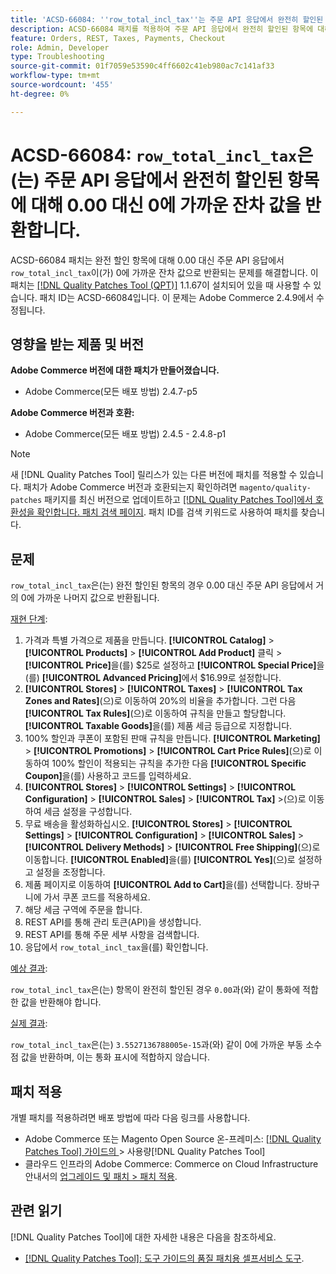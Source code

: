 ```yaml
---
title: 'ACSD-66084: ''row_total_incl_tax''는 주문 API 응답에서 완전히 할인된 항목에 대해 0.00 대신 거의 0에 가까운 잔차 값을 반환합니다'
description: ACSD-66084 패치를 적용하여 주문 API 응답에서 완전히 할인된 항목에 대해 'row_total_incl_tax'가 0.00 대신 거의 0에 가까운 잔차 값으로 반환되는 Adobe Commerce 문제를 해결합니다.
feature: Orders, REST, Taxes, Payments, Checkout
role: Admin, Developer
type: Troubleshooting
source-git-commit: 01f7059e53590c4ff6602c41eb980ac7c141af33
workflow-type: tm+mt
source-wordcount: '455'
ht-degree: 0%

---
```



# ACSD-66084: `row_total_incl_tax`은(는) 주문 API 응답에서 완전히 할인된 항목에 대해 0.00 대신 0에 가까운 잔차 값을 반환합니다.

ACSD-66084 패치는 완전 할인 항목에 대해 0.00 대신 주문 API 응답에서 `row_total_incl_tax`이(가) 0에 가까운 잔차 값으로 반환되는 문제를 해결합니다. 이 패치는 [[!DNL Quality Patches Tool (QPT)]](/help/tools/quality-patches-tool/quality-patches-tool-to-self-serve-quality-patches.md) 1.1.67이 설치되어 있을 때 사용할 수 있습니다. 패치 ID는 ACSD-66084입니다. 이 문제는 Adobe Commerce 2.4.9에서 수정됩니다.

## 영향을 받는 제품 및 버전

**Adobe Commerce 버전에 대한 패치가 만들어졌습니다.**

* Adobe Commerce(모든 배포 방법) 2.4.7-p5

**Adobe Commerce 버전과 호환:**

* Adobe Commerce(모든 배포 방법) 2.4.5 - 2.4.8-p1

>[!NOTE]
>
>새 [!DNL Quality Patches Tool] 릴리스가 있는 다른 버전에 패치를 적용할 수 있습니다. 패치가 Adobe Commerce 버전과 호환되는지 확인하려면 `magento/quality-patches` 패키지를 최신 버전으로 업데이트하고 [[!DNL Quality Patches Tool]에서 호환성을 확인합니다. 패치 검색 페이지](https://experienceleague.adobe.com/tools/commerce-quality-patches/index.html). 패치 ID를 검색 키워드로 사용하여 패치를 찾습니다.

## 문제

`row_total_incl_tax`은(는) 완전 할인된 항목의 경우 0.00 대신 주문 API 응답에서 거의 0에 가까운 나머지 값으로 반환됩니다.

<u>재현 단계</u>:

1. 가격과 특별 가격으로 제품을 만듭니다. **[!UICONTROL Catalog]** > **[!UICONTROL Products]** > **[!UICONTROL Add Product]** 클릭 > **[!UICONTROL Price]**&#x200B;을(를) $25로 설정하고 **[!UICONTROL Special Price]**&#x200B;을(를) **[!UICONTROL Advanced Pricing]**&#x200B;에서 $16.99로 설정합니다.
1. **[!UICONTROL Stores]** > **[!UICONTROL Taxes]** > **[!UICONTROL Tax Zones and Rates]**(으)로 이동하여 20%의 비율을 추가합니다. 그런 다음 **[!UICONTROL Tax Rules]**(으)로 이동하여 규칙을 만들고 할당합니다.
   **[!UICONTROL Taxable Goods]**&#x200B;을(를) 제품 세금 등급으로 지정합니다.
1. 100% 할인과 쿠폰이 포함된 판매 규칙을 만듭니다. **[!UICONTROL Marketing]** > **[!UICONTROL Promotions]** > **[!UICONTROL Cart Price Rules]**(으)로 이동하여 100% 할인이 적용되는 규칙을 추가한 다음 **[!UICONTROL Specific Coupon]**&#x200B;을(를) 사용하고 코드를 입력하세요.
1. **[!UICONTROL Stores]** > **[!UICONTROL Settings]** > **[!UICONTROL Configuration]** > **[!UICONTROL Sales]** > **[!UICONTROL Tax]** >(으)로 이동하여 세금 설정을 구성합니다.
1. 무료 배송을 활성화하십시오. **[!UICONTROL Stores]** > **[!UICONTROL Settings]** > **[!UICONTROL Configuration]** > **[!UICONTROL Sales]** > **[!UICONTROL Delivery Methods]** > **[!UICONTROL Free Shipping]**(으)로 이동합니다. **[!UICONTROL Enabled]**&#x200B;을(를) **[!UICONTROL Yes]**(으)로 설정하고 설정을 조정합니다.
1. 제품 페이지로 이동하여 **[!UICONTROL Add to Cart]**&#x200B;을(를) 선택합니다. 장바구니에 가서 쿠폰 코드를 적용하세요.
1. 해당 세금 구역에 주문을 합니다.
1. REST API를 통해 관리 토큰(API)을 생성합니다.
1. REST API를 통해 주문 세부 사항을 검색합니다.
1. 응답에서 `row_total_incl_tax`을(를) 확인합니다.

<u>예상 결과</u>:

`row_total_incl_tax`은(는) 항목이 완전히 할인된 경우 `0.00`과(와) 같이 통화에 적합한 값을 반환해야 합니다.

<u>실제 결과</u>:

`row_total_incl_tax`은(는) `3.5527136788005e-15`과(와) 같이 0에 가까운 부동 소수점 값을 반환하며, 이는 통화 표시에 적합하지 않습니다.

## 패치 적용

개별 패치를 적용하려면 배포 방법에 따라 다음 링크를 사용합니다.

* Adobe Commerce 또는 Magento Open Source 온-프레미스: [[!DNL Quality Patches Tool]  가이드의 ](/help/tools/quality-patches-tool/usage.md)> 사용량[!DNL Quality Patches Tool]
* 클라우드 인프라의 Adobe Commerce: Commerce on Cloud Infrastructure 안내서의 [업그레이드 및 패치 > 패치 적용](https://experienceleague.adobe.com/docs/commerce-cloud-service/user-guide/develop/upgrade/apply-patches.html).

## 관련 읽기

[!DNL Quality Patches Tool]에 대한 자세한 내용은 다음을 참조하세요.

* [[!DNL Quality Patches Tool]: 도구 가이드의 품질 패치용 셀프서비스 도구](/help/tools/quality-patches-tool/quality-patches-tool-to-self-serve-quality-patches.md).
